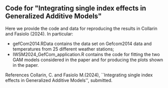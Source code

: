 ## Code for "Integrating single index effects in Generalized Additive Models"
Here we provide the code and data for reproducing the results in Collarin and Fasiolo (2024). In particular:

 - gefCom2014.RData contains the data set on Gefcom2014 data and temperatures from 25 different weather stations;
 - IWSM2024_GefCom_application.R contains the code for fitting the two GAM models considered in the paper and for producing the plots shown in the paper.

References
Collarin, C. and Fasiolo M.(2024), ``Integrating single index effects in Generalized Additive Models'', submitted.
